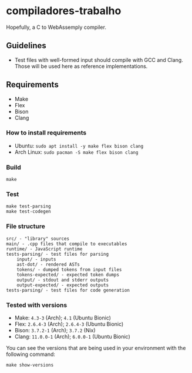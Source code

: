 # compiladores-trabalho

Hopefully, a C to WebAssemply compiler.

## Guidelines

- Test files with well-formed input should compile with GCC and Clang. Those
  will be used here as reference implementations.

## Requirements

- Make
- Flex
- Bison
- Clang

### How to install requirements

- Ubuntu: `sudo apt install -y make flex bison clang`
- Arch Linux: `sudo pacman -S make flex bison clang`

### Build

    make

### Test

    make test-parsing
    make test-codegen

### File structure

    src/ - "library" sources
    main/ - .cpp files that compile to executables
    runtime/ - JavaScript runtime
    tests-parsing/ - test files for parsing
        input/ - inputs
        ast-dot/ - rendered ASTs
        tokens/ - dumped tokens from input files
        tokens-expected/ - expected token dumps
        output/ - stdout and stderr outputs
        output-expected/ - expected outputs
    tests-parsing/ - test files for code generation

### Tested with versions

- Make: `4.3-3` (Arch); `4.1` (Ubuntu Bionic)
- Flex: `2.6.4-3` (Arch); `2.6.4-3` (Ubuntu Bionic)
- Bison: `3.7.2-1` (Arch); `3.7.2` (Nix)
- Clang: `11.0.0-1` (Arch); `6.0.0-1` (Ubuntu Bionic)

You can see the versions that are being used in your environment with the
following command:

    make show-versions
